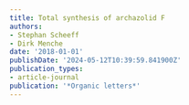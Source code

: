 ```yaml
---
title: Total synthesis of archazolid F
authors:
- Stephan Scheeff
- Dirk Menche
date: '2018-01-01'
publishDate: '2024-05-12T10:39:59.841900Z'
publication_types:
- article-journal
publication: '*Organic letters*'
---
```

